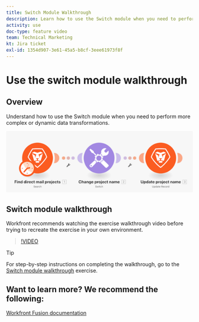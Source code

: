 ```yaml
---
title: Switch Module Walkthrough
description: Learn how to use the Switch module when you need to perform more complex or dynamic data transformations in [!DNL Adobe Workfront Fusion].
activity: use
doc-type: feature video
team: Technical Marketing
kt: Jira ticket
exl-id: 1354d907-3e61-45a5-b8cf-3eee61973f8f
---
```

# Use the switch module walkthrough

## Overview

Understand how to use the Switch module when you need to perform more complex or dynamic data transformations.

![An image using the switch module](assets/beyond-basic-modules-4.png)

## Switch module walkthrough

Workfront recommends watching the exercise walkthrough video before trying to recreate the exercise in your own environment.

>[!VIDEO](https://video.tv.adobe.com/v/335290/?quality=12)

>[!TIP]
>
>For step-by-step instructions on completing the walkthrough, go to the [Switch module walkthrough](https://experienceleague.adobe.com/docs/workfront-learn/tutorials-workfront/fusion/exercises/switch-module.html?lang=en) exercise.


## Want to learn more? We recommend the following:

[Workfront Fusion documentation](https://experienceleague.adobe.com/docs/workfront/using/adobe-workfront-fusion/workfront-fusion-2.html?lang=en)
